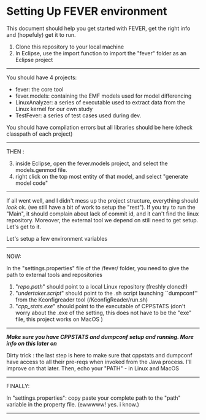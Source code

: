 # Setting Up FEVER environment

This document should help you get started with FEVER, get the right info and (hopefuly) get it to run. 

1. Clone this repository to your local machine
2. In Eclipse, use the import function to import the "fever" folder as an Eclipse project

------
You should have 4 projects:
* fever: the core tool
* fever.models: containing the EMF models used for model differencing
* LinuxAnalyzer: a series of executable used to extract data from the Linux kernel for our own study
* TestFever: a series of test cases used during dev.
		
You should have compilation errors but all libraries should be here (check classpath of each project)
		
------

THEN : 

3. inside Eclipse, open the fever.models project, and select the models.genmod file. 
4. right click on the top most entity of that model, and select "generate model code"

-----
If all went well, and I didn't mess up the project structure, everything should *look* ok. 
(we still have a bit of work to setup the "rest").
If you try to run the "Main", it should complain about lack of commit id, and it can't find the linux repository. Moreover, the external tool we depend on still need to get setup. Let's get to it. 

Let's setup a few environment variables

-----
NOW:
 
In the "settings.properties" file of the /fever/ folder, you need to give the path to external tools and repositories

1. "*repo.path*" should point to a local Linux repository (freshly cloned!)
2. "*undertaker.script*" should point to the .sh script launching ``dumpconf'' from the Kconfigreader tool (/KconfigReader/run.sh)
3. "*cpp_stats.exe*" should point to the executable of CPPSTATS (don't worry about the .exe of the setting, this does not have to be the "exe" file, this project works on MacOS )

---
_**Make sure you have CPPSTATS and dumpconf setup and running. More info on this later on**_

Dirty trick : the last step is here to make sure that cppstats and dumpconf have access to all their pre-reqs when invoked from the Java process. I'll improve on that later. 
Then, echo your "PATH" - in Linux and MacOS

----

FINALLY: 

In "settings.properties": copy paste your complete path to the "path" variable in the property file. (ewwwww! yes. i know.)

-----






